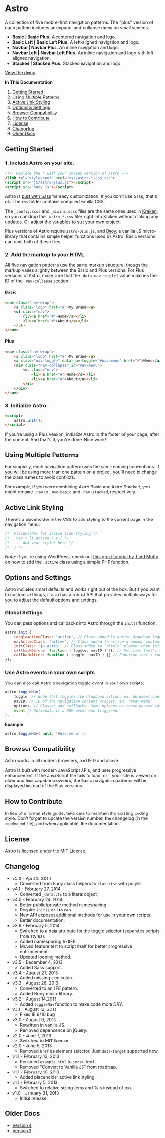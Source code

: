 # Astro
A collection of five mobile-first navigation patterns. The "plus" version of each pattern includes an expand-and-collapse menu on small screens.

* **Basic | Basic Plus.** A centered navigation and logo.
* **Basic Left | Basic Left Plus.** A left-aligned navigation and logo.
* **Navbar | Navbar Plus.** An inline navigation and logo.
* **Navbar Left | Navbar Left Plus.** An inline navigation and logo with left-aligned navigation.
* **Stacked | Stacked Plus.** Stacked navigation and logo.

<a class="minibutton" href="http://cferdinandi.github.io/astro/">View the demo</a>

**In This Documentation**

1. [Getting Started](#getting-started)
2. [Using Multiple Patterns](#using-multiple-patterns)
3. [Active Link Styling](#active-link-styling)
4. [Options & Settings](#options-and-settings)
5. [Browser Compatibility](#browser-compatibility)
6. [How to Contribute](#how-to-contribute)
7. [License](#license)
8. [Changelog](#changelog)
9. [Older Docs](#older-docs)



## Getting Started

### 1. Include Astro on your site.

```html
<!-- Replace the * with your chosen version of Astro -->
<link rel="stylesheet" href="css/astro-*-css.css">
<script src="js/astro-plus.js"></script>
<script src="buoy.js"></script>
```

Astro is [built with Sass](http://sass-lang.com/) for easy customization. If you don't use Sass, that's ok. The `css` folder contains compiled vanilla CSS.

The `_config.scss` and `_mixins.scss` files are the same ones used in [Kraken](http://cferdinandi.github.io/kraken/), so you can drop the `_astro-*.css` files right into Kraken without making any updates. Or, adjust the variables to suit your own project.

Plus versions of Astro require `astro-plus.js`, and [Buoy](http://cferdinandi.github.io/buoy/), a vanilla JS micro-library that contains simple helper functions used by Astro. Basic versions can omit both of these files.

### 2. Add the markup to your HTML.

All five navigation patterns use the same markup structure, though the markup varies slightly between the Basic and Plus versions. For Plus versions of Astro, make sure that the `[data-nav-toggle]` value matches the ID of the `.nav-collapse` section.

#### Basic

```html
<nav class="nav-wrap">
	<a class="logo" href="#">My Brand</a>
	<ul class="nav">
		<li><a href="#">Home</a></li>
		<li><a href="#">About</a></li>
	</ul>
</nav>
```

#### Plus

```html
<nav class="nav-wrap">
	<a class="logo" href="#">My Brand</a>
	<a class="nav-toggle" data-nav-toggle="#nav-menu" href="#">Menu</a>
	<div class="nav-collapse" id="nav-menu">
		<ul class="nav">
			<li><a href="#">Home</a></li>
			<li><a href="#">About</a></li>
		</ul>
	</div>
</nav>
```


### 3. Initialize Astro.

```html
<script>
	astro.init();
</script>
```

If you're using a Plus version, initialize Astro in the footer of your page, after the content. And that's it, you're done. Nice work!



## Using Multiple Patterns

For simpicity, each navigation pattern uses the same naming conventions. If you will be using more than one pattern on a project, you'll need to change the class names to avoid conflicts.

For example, if you were combining Astro Basic and Astro Stacked, you might rename `.nav` to `.nav-basic` and `.nav-stacked`, respectively.



## Active Link Styling

There's a placeholder in the CSS to add styling to the current page in the navigation menu.

```css
/*  Placeholder for active link styling */
/*  .nav > li.active > a { */
/*      Add your styles here */
/*  } */
```

*Note:* If you're using WordPress, check out [this great tutorial by Todd Motto](http://www.toddmotto.com/highlight-your-current-page-with-wordpress-conditionals) on how to add the `.active` class using a simple PHP function.



## Options and Settings

Astro includes smart defaults and works right out of the box. But if you want to customize things, it also has a robust API that provides multiple ways for you to adjust the default options and settings.

### Global Settings

You can pass options and callbacks into Astro through the `init()` function:

```javascript
astro.init({
	toggleActiveClass: 'active', // Class added to active dropdown toggles on small screens
	navActiveClass: 'active', // Class added to active dropdown content areas on small screens
	initClass: 'js-astro', // Class added to `<html>` element when initiated
	callbackBefore: function ( toggle, navID ) {}, // Function that's run before a dropdown is toggled
	callbackAfter: function ( toggle, navID ) {} // Function that's run after a dropdown is toggled
});
```

### Use Astro events in your own scripts

You can also call Astro's navigation toggle event in your own scripts:

```javascript
astro.toggleNav(
	toggle, // Node that toggles the dropdown action. ex. document.querySelector('#toggle')
	navID, // ID of the navigation content wrapper. ex. '#nav-menu'
	options, // Classes and callbacks. Same options as those passed into the init() function.
	event // Optional, if a DOM event was triggered.
);
```

**Example**

```javascript
astro.toggleNav( null, '#nav-menu' );
```


## Browser Compatibility

Astro works in all modern browsers, and IE 9 and above.

Astro is built with modern JavaScript APIs, and uses progressive enhancement. If the JavaScript file fails to load, or if your site is viewed on older and less capable browsers, the Basic navigation patterns will be displayed instead of the Plus versions.



## How to Contribute

In lieu of a formal style guide, take care to maintain the existing coding style. Don't forget to update the version number, the changelog (in the `readme.md` file), and when applicable, the documentation.



## License

Astro is licensed under the [MIT License](http://gomakethings.com/mit/).



## Changelog

* v5.0 - April 3, 2014
	* Converted from Buoy class helpers to `classList` with polyfill.
* v4.1 - February 27, 2014
	* Converted `_defaults` to a literal object
* v4.0 - February 24, 2014
	* Better public/private method namespacing.
	* Require `init()` call to run.
	* New API exposes additional methods for use in your own scripts.
	* Better documentation.
* v3.6 - February 5, 2014
	* Switched to a data attribute for the toggle selector (separates scripts from styles).
	* Added namespacing to IIFE.
	* Moved feature test to script itself for better progressive enhancement.
	* Updated looping method.
* v3.5 - December 4, 2013
	* Added Sass support.
* v3.4 - August 27, 2013
	* Added missing semicolon.
* v3.3 - August 26, 2013
	* Converted to an IIFE pattern.
	* Added Buoy micro-library.
* v3.2 - August 14,2013
	* Added `toggleNav` function to make code more DRY.
* v3.1 - August 12, 2013
	* Fixed IE 9/10 bug.
* v3.0 - August 9, 2013
	* Rewritten in vanilla JS.
	* Removed dependence on jQuery.
* v2.0 - June 7, 2013
	* Switched to MIT license.
* v2.0 - June 5, 2013
	* Removed `href` as element selector. Just `data-target` supported now.
* v1.1 - February 13, 2013
	* Renamed `example.html` to `index.html`.
	* Removed "Convert to Vanilla JS" from roadmap.
* v1.1 - February 10, 2013
	* Added placeholder active link styling.
* v1.1 - February 5, 2013
	* Switched to relative sizing (ems and %'s instead of px).
* v1.0 - January 31, 2013
	* Initial release.



## Older Docs

* [Version 4](https://github.com/cferdinandi/astro/tree/archive-v4)
* [Version 3](http://cferdinandi.github.io/astro/archive/v3/)
